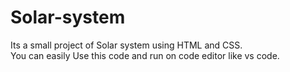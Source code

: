 # Solar-system
Its a small project of Solar system using HTML and CSS.
<br>
You can easily Use this code and run on code editor like vs code.

